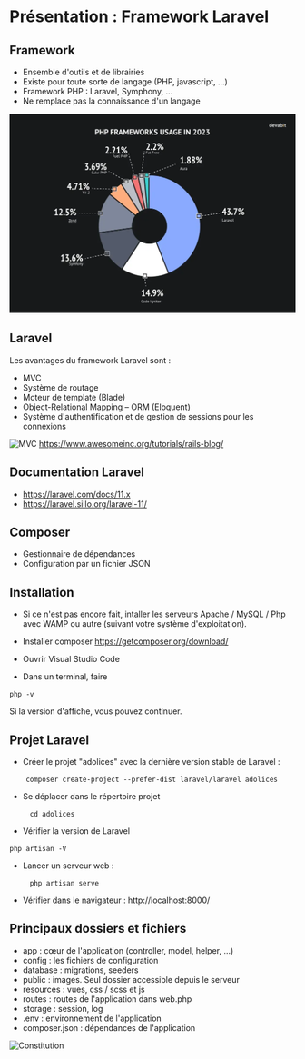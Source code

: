 # Présentation : Framework Laravel

## Framework

- Ensemble d'outils et de librairies
- Existe pour toute sorte de langage (PHP, javascript, …)
- Framework PHP : Laravel, Symphony, ...
- Ne remplace pas la connaissance d'un langage

![Utilisation framework en 2023](/ressources/tutoLaravel/PHP-framework-popularity.webp)

## Laravel

Les avantages du framework Laravel sont :
- MVC
- Système de routage
- Moteur de template (Blade)
- Object-Relational Mapping – ORM (Eloquent)
- Système d'authentification et de gestion de sessions pour les connexions

![MVC](/ressources/tutoLaravel/MVC.png)
https://www.awesomeinc.org/tutorials/rails-blog/


## Documentation Laravel
- <a href="https://laravel.com/docs/11.x" target="_blank">https://laravel.com/docs/11.x</a>
- <a href="https://laravel.sillo.org/laravel-10/" target="_blank">https://laravel.sillo.org/laravel-11/</a>


## Composer
- Gestionnaire de dépendances
- Configuration par un fichier JSON

## Installation
- Si ce n'est pas encore fait, intaller les serveurs Apache / MySQL / Php avec WAMP ou autre (suivant votre système d'exploitation).

- Installer composer
https://getcomposer.org/download/

- Ouvrir Visual Studio Code

- Dans un terminal, faire 
```
php -v
```
Si la version d'affiche, vous pouvez continuer.


## Projet Laravel

- Créer le projet "adolices" avec la dernière version stable de Laravel :
```
	composer create-project --prefer-dist laravel/laravel adolices
```
- Se déplacer dans le répertoire projet
```
	 cd adolices
```
- Vérifier la version de Laravel
```
php artisan -V
```
- Lancer un serveur web :
```
	 php artisan serve
```
- Vérifier dans le navigateur : http://localhost:8000/

## Principaux dossiers et fichiers
- app : cœur de l'application (controller, model, helper, …)
- config : les fichiers de configuration
- database : migrations, seeders
- public : images. Seul dossier accessible depuis le serveur
- resources : vues, css / scss et js
- routes : routes de l'application dans web.php
- storage : session, log
- .env : environnement de l'application
- composer.json : dépendances de l'application

![Constitution](/ressources/tutoLaravel/constitution.png)